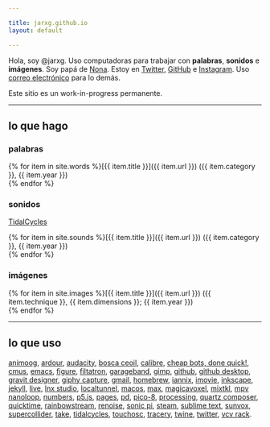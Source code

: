 ```yaml
---

title: jarxg.github.io
layout: default

---
```


Hola, soy @jarxg. Uso computadoras para trabajar con **palabras**, **sonidos** e **imágenes**. Soy papá de [Nona](assets/nona.jpg). Estoy en [Twitter](https://www.twitter.com/jarxg/), [GitHub](https://github.com/jarxg/) e [Instagram](https://www.instagram.com/jarxg/). Uso [correo electrónico](mailto:jarg1985@gmail.com) para lo demás.

Este sitio es un work-in-progress permanente.

---

## lo que hago

### palabras

{% for item in site.words %}[{{ item.title }}]({{ item.url }}) ({{ item.category }}, {{ item.year }})  
{% endfor %}  

### sonidos

[TidalCycles](https://github.com/jarxg/tidal-sketchbook)  

{% for item in site.sounds %}[{{ item.title }}]({{ item.url }}) ({{ item.category }}, {{ item.year }})  
{% endfor %}    

### imágenes

{% for item in site.images %}[{{ item.title }}]({{ item.url }}) ({{ item.technique }}, {{ item.dimensions }}; {{ item.year }})  
{% endfor %}  


---

## lo que uso

[animoog](https://www.moogmusic.com/products/apps/animoog-0), [ardour](https://ardour.org), [audacity](https://www.audacityteam.org), [bosca ceoil](https://boscaceoil.net), [calibre](https://calibre-ebook.com), [cheap bots, done quick!](https://cheapbotsdonequick.com), [cmus](https://cmus.github.io), [emacs](https://www.gnu.org/software/emacs/), [figure](https://allihoopa.com/apps/figure), [filtatron](https://www.moogmusic.com/products/apps/filtatron), [garageband](https://www.apple.com/mac/garageband/), [gimp](http://www.gimp.org), [github](https://github.com), [github desktop](https://desktop.github.com), [gravit designer](https://www.designer.io), [giphy capture](https://giphy.com/apps/giphycapture), [gmail](http://gmail.com), [homebrew](https://brew.sh), [iannix](https://www.iannix.org), [imovie](https://www.apple.com/imovie/), [inkscape](https://inkscape.org), [jekyll](https://jekyllrb.com), [live](https://www.ableton.com/en/live/), [lnx studio](http://lnxstudio.sourceforge.net), [localtunnel](https://localtunnel.github.io/www/), [macos](https://www.apple.com/mx/macos/high-sierra/), [max](https://cycling74.com/products/max), [magicavoxel](https://ephtracy.github.io), [mixtkl](https://intermorphic.com/mixtikl/), [mpv](https://mpv.io) [nanoloop](http://www.nanoloop.com), [numbers](https://www.apple.com/numbers/), [p5.js](https://p5js.org), [pages](https://www.apple.com/pages/), [pd](https://puredata.info), [pico-8](https://www.lexaloffle.com/pico-8.php), [processing](https://processing.org), [quartz composer](https://en.wikipedia.org/wiki/Quartz_Composer), [quicktime](https://en.wikipedia.org/wiki/QuickTime), [rainbowstream](https://github.com/orakaro/rainbowstream), [renoise](http://renoise.com), [sonic pi](https://sonic-pi.net), [steam](https://store.steampowered.com), [sublime text](https://www.sublimetext.com), [sunvox](http://www.warmplace.ru/soft/sunvox/), [supercollider](https://supercollider.github.io), [take](https://allihoopa.com/apps/take), [tidalcycles](https://tidalcycles.org), [touchosc](https://hexler.net/software/touchosc), [tracery](http://tracery.io), [twine](http://twinery.org), [twitter](https://twitter.com), [vcv rack](https://vcvrack.com).

